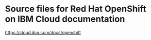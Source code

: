 # Source files for Red Hat OpenShift on IBM Cloud documentation

https://cloud.ibm.com/docs/openshift



